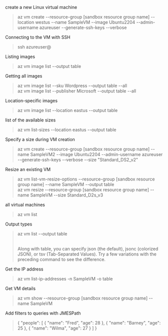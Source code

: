 create a new Linux virtual machine
<blockquote>
az vm create --resource-group [sandbox resource group name] --location westus --name SampleVM --image Ubuntu2204 --admin-username azureuser --generate-ssh-keys --verbose
</blockquote>

Connecting to the VM with SSH
<blockquote>
ssh azureuser@<public-ip-address>
</blockquote>

Listing images
<blockquote>
az vm image list --output table
</blockquote>

Getting all images
<blockquote>
az vm image list --sku Wordpress --output table --all
<br>az vm image list --publisher Microsoft --output table --all
</blockquote>

Location-specific images
<blockquote>
az vm image list --location eastus --output table
</blockquote>

list of the available sizes
<blockquote>
az vm list-sizes --location eastus --output table
</blockquote>

Specify a size during VM creation
<blockquote>
az vm create --resource-group [sandbox resource group name] --name SampleVM2 --image Ubuntu2204 --admin-username azureuser --generate-ssh-keys --verbose --size "Standard_DS2_v2"
</blockquote>

Resize an existing VM
<blockquote>
az vm list-vm-resize-options --resource-group [sandbox resource group name] --name SampleVM --output table
<br>az vm resize --resource-group [sandbox resource group name] --name SampleVM --size Standard_D2s_v3
</blockquote>

all virtual machines
<blockquote>
az vm list
</blockquote>

Output types
<blockquote>
az vm list --output table

<br>Along with table, you can specify json (the default), jsonc (colorized JSON), or tsv (Tab-Separated Values). Try a few variations with the preceding command to see the difference.
</blockquote>

Get the IP address
<blockquote>
az vm list-ip-addresses -n SampleVM -o table
</blockquote>

Get VM details
<blockquote>
az vm show --resource-group [sandbox resource group name] --name SampleVM
</blockquote>

Add filters to queries with JMESPath
<blockquote>
{
  "people": [
    {
      "name": "Fred",
      "age": 28
    },
    {
      "name": "Barney",
      "age": 25
    },
    {
      "name": "Wilma",
      "age": 27
    }
  ]
}


</blockquote>

<blockquote>
</blockquote>
